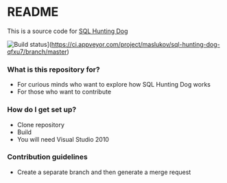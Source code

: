 # README #

This is a source code for [SQL Hunting Dog](http://www.sql-hunting-dog.com)

![Build status](https://ci.appveyor.com/api/projects/status/c8w93mp64i9ntntd/branch/master?svg=true)](https://ci.appveyor.com/project/maslukov/sql-hunting-dog-qfxu7/branch/master)

### What is this repository for? ###

* For curious minds who want to explore how SQL Hunting Dog works
* For those who want to contribute

### How do I get set up? ###

* Clone repository
* Build
* You will need Visual Studio 2010


### Contribution guidelines ###

* Create a separate branch and then generate a merge request
